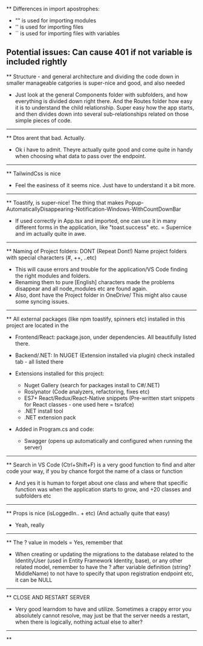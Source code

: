 ** Differences in import apostrophes:

- "" is used for importing modules
- '' is used for importing files
- `` is used for importing files with variables

Potential issues: Can cause 401 if not variable is included rightly
-------------------------------------------------

** Structure - and general architecture and dividing the code down in smaller manageable catgories is super-nice and good, and also needed
- Just look at the general Components folder with subfolders, and how everything is divided down right there. And the Routes folder how easy it is
    to understand the child relationship. Super easy how the app starts, and then divides down into several sub-relationships related on those
    simple pieces of code.

-------------------------------------------------

** Dtos arent that bad. Actually.
- Ok i have to admit. Theyre actually quite good and come quite in handy when choosing what data to pass over the endpoint.

-------------------------------------------------

** TailwindCss is nice
- Feel the easiness of it seems nice. Just have to understand it a bit more.

-------------------------------------------------

** Toastify, is super-nice! The thing that makes Popup-AutomaticallyDisappearing-Notification-Windows-WithCountDownBar
- If used correctly in App.tsx and imported, one can use it in many different forms in the application, like "toast.success" etc.
= Supernice and im actually quite in awe.

-------------------------------------------------

** Naming of Project folders: DONT (Repeat Dont!) Name project folders with special characters (#, ++, ..etc) 
- This will cause errors and trouble for the application/VS Code finding the right modules and folders.
- Renaming them to pure [English] characters made the problems disappear and all node_modules etc are found again.
- Also, dont have the Project folder in OneDrive/ This might also cause some syncing issues.

-------------------------------------------------

** All external packages (like npm toastify, spinners etc) installed in this project are located in the
- Frontend/React: package.json, under dependencies. All beautifully listed there.
- Backend/.NET: In NUGET (Extension installed via plugin) check installed tab - all listed there

- Extensions installed for this project:
    * Nuget Gallery (search for packages install to C#/.NET)
    * Roslynator (Code analyzers, refactoring, fixes etc)
    * ES7+ React/Redux/React-Native snippets (Pre-written start snippets for React classes - one used here = tsrafce)
    * .NET install tool
    * .NET extension pack

- Added in Program.cs and code:
    * Swagger (opens up automatically and configured when running the server)

-------------------------------------------------

** Search in VS Code (Ctrl+Shift+F) is a very good function to find and alter code your way, if you by chance forgot the name of a class or function
- And yes it is human to forget about one class and where that specific function was when the application starts to grow, and +20 classes and subfolders etc

-------------------------------------------------

** Props is nice (isLoggedIn.. + etc) (And actually quite that easy)
- Yeah, really

-------------------------------------------------

** The ? value in models = Yes, remember that
- When creating or updating the migrations to the database related to the IdentityUser (used in Entity Framework Identity, base), or any other related model,
  remember to have the ? after variable definition (string? MiddleName) to not have to specify that upon registration endpoint etc, it can be NULL

-------------------------------------------------

** CLOSE AND RESTART SERVER
- Very good learndom to have and utilize. Sometimes a crappy error you absolutely cannot resolve, may just be that the server needs a restart, when there is logically, 
  nothing actual else to alter?
  
-------------------------------------------------

**
